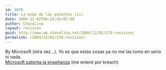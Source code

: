 ```yaml
---
id: 1076
title: La moda de las patentes (ii)
date: 2004-12-02T06:24:41+02:00
author: Chavalina
layout: revision
guid: http://www.wp.chavalina.net/2004/12/02/278-revision/
permalink: /2004/12/02/278-revision/
---
```

By Microsoft (otra vez&#8230;). Yo es que estas cosas ya no me las tomo en serio ni nada.  
<a href="http://hispamp3.com/noticias/noticia.php?noticia=20041201093647" target="_blank">Microsoft patenta la ense&ntilde;anza</a> (me enter&eacute; por <span class="alguien">kreach</span>)
